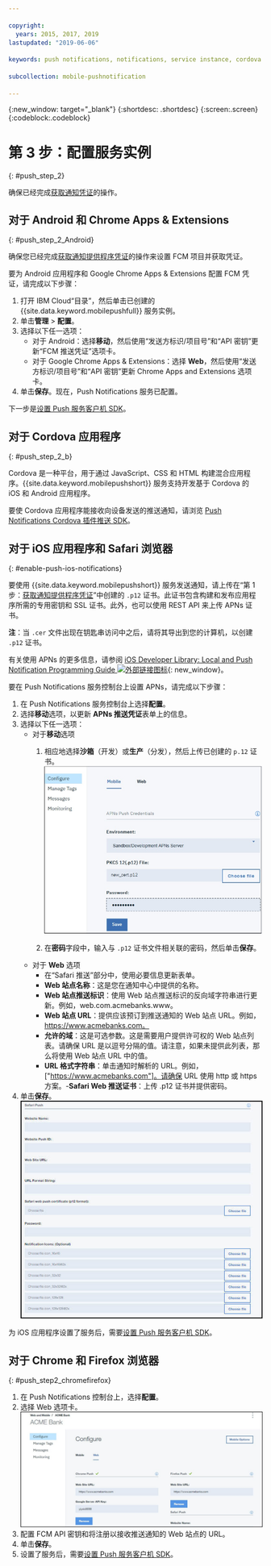 ```yaml
---

copyright:
  years: 2015, 2017, 2019
lastupdated: "2019-06-06"

keywords: push notifications, notifications, service instance, cordova application

subcollection: mobile-pushnotification

---
```


{:new_window: target="_blank"}
{:shortdesc: .shortdesc}
{:screen:.screen}
{:codeblock:.codeblock}

# 第 3 步：配置服务实例 
{: #push_step_2}

确保已经完成[获取通知凭证](/docs/services/mobilepush?topic=mobile-pushnotification-push_step_1)的操作。

## 对于 Android 和 Chrome Apps & Extensions
{: #push_step_2_Android}

确保您已经完成[获取通知提供程序凭证](/docs/services/mobilepush?topic=mobile-pushnotification-push_step_1)的操作来设置 FCM 项目并获取凭证。

要为 Android 应用程序和 Google Chrome Apps & Extensions 配置 FCM 凭证，请完成以下步骤：

1. 打开 IBM Cloud“目录”，然后单击已创建的 {{site.data.keyword.mobilepushfull}} 服务实例。 
2. 单击**管理** > **配置**。 
3. 选择以下任一选项： 
	- 对于 Android：选择**移动**，然后使用“发送方标识/项目号”和“API 密钥”更新“FCM 推送凭证”选项卡。 
	- 对于 Google Chrome Apps & Extensions：选择 **Web**，然后使用“发送方标识/项目号”和“API 密钥”更新 Chrome Apps and Extensions 选项卡。 
4. 单击**保存**。现在，Push Notifications 服务已配置。

下一步是[设置 Push 服务客户机 SDK](/docs/services/mobilepush?topic=mobile-pushnotification-push_step_3)。


## 对于 Cordova 应用程序 
{: #push_step_2_b}


Cordova 是一种平台，用于通过 JavaScript、CSS 和 HTML 构建混合应用程序。{{site.data.keyword.mobilepushshort}} 服务支持开发基于 Cordova 的 iOS 和 Android 应用程序。

要使 Cordova 应用程序能接收向设备发送的推送通知，请浏览 [Push Notifications Cordova 插件推送 SDK](https://github.com/ibm-bluemix-mobile-services/bms-clientsdk-cordova-plugin-push/tree/Doc#ios-app)。



## 对于 iOS 应用程序和 Safari 浏览器 
{: #enable-push-ios-notifications}


要使用 {{site.data.keyword.mobilepushshort}} 服务发送通知，请上传在“第 1 步：[获取通知提供程序凭证](/docs/services/mobilepush?topic=mobile-pushnotification-push_step_1)”中创建的 `.p12` 证书。此证书包含构建和发布应用程序所需的专用密钥和 SSL 证书。此外，也可以使用 REST API 来上传 APNs 证书。

**注**：当 `.cer` 文件出现在钥匙串访问中之后，请将其导出到您的计算机，以创建 `.p12` 证书。

有关使用 APNs 的更多信息，请参阅 [iOS Developer Library: Local and Push Notification Programming Guide ![外部链接图标](../../icons/launch-glyph.svg "外部链接图标")](https://developer.apple.com/library/content/documentation/NetworkingInternet/Conceptual/RemoteNotificationsPG/APNSOverview.html#//apple_ref/doc/uid/TP40008194-CH8-SW1){: new_window}。

要在 Push Notifications 服务控制台上设置 APNs，请完成以下步骤：

1. 在 Push Notifications 服务控制台上选择**配置**。
2. 选择**移动**选项，以更新 **APNs 推送凭证**表单上的信息。
3. 选择以下任一选项：
	- 对于**移动**选项
		1. 相应地选择**沙箱**（开发）或**生产**（分发），然后上传已创建的 `p.12` 证书。
		  ![设置 Push Notifications 控制台](images/wizard.jpg "选择了“配置”导航选项的 Push Notifications 控制台，其中显示“移动”选项卡和 APN 推送凭证")

		1. 在**密码**字段中，输入与 `.p12` 证书文件相关联的密码，然后单击**保存**。
	- 对于 **Web** 选项
		- 在“Safari 推送”部分中，使用必要信息更新表单。 
		- **Web 站点名称**：这是您在通知中心中提供的名称。
		- **Web 站点推送标识**：使用 Web 站点推送标识的反向域字符串进行更新。例如，web.com.acmebanks.www。
		- **Web 站点 URL**：提供应该预订到推送通知的 Web 站点 URL。例如，https://www.acmebanks.com。
		- **允许的域**：这是可选参数。这是需要用户提供许可权的 Web 站点列表。请确保 URL 是以逗号分隔的值。请注意，如果未提供此列表，那么将使用 Web 站点 URL 中的值。 
		- **URL 格式字符串**：单击通知时解析的 URL。例如，["https://www.acmebanks.com"]。请确保 URL 使用 http 或 https 方案。-**Safari Web 推送证书**：上传 .p12 证书并提供密码。
4. 单击**保存**。	
![Push Notifications 控制台](images/push_configure_safari.jpg "Web 选项页面字段")	

为 iOS 应用程序设置了服务后，需要[设置 Push 服务客户机 SDK](/docs/services/mobilepush?topic=mobile-pushnotification-push_step_3)。


## 对于 Chrome 和 Firefox 浏览器 
{: #push_step2_chromefirefox}

1. 在 Push Notifications 控制台上，选择**配置**。
2. 选择 Web 选项卡。
![WebPush 配置](images/webpush_configure.jpg "用于定义 Web 站点的 FCM API 密钥和 URL 的 Web Push 配置窗口")
3. 配置 FCM API 密钥和将注册以接收推送通知的 Web 站点的 URL。
4. 单击**保存**。
5. 设置了服务后，需要[设置 Push 服务客户机 SDK](/docs/services/mobilepush?topic=mobile-pushnotification-push_step_3)。


